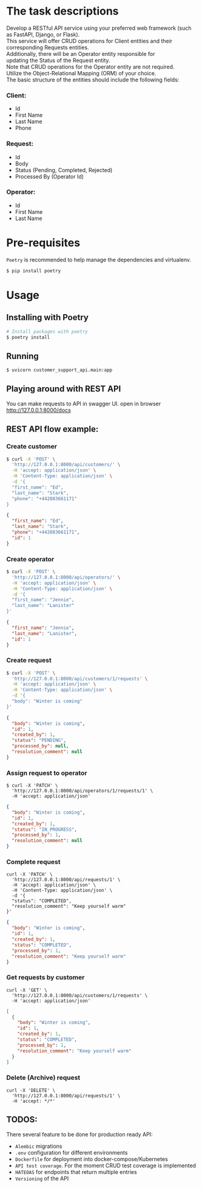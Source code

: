 # The task descriptions

Develop a RESTful API service using your preferred web framework
(such as FastAPI, Django, or Flask).  
This service will offer CRUD operations for Client entities
and their corresponding Requests entities.  
Additionally, there will be an Operator entity responsible for  
updating the Status of the Request entity.  
Note that CRUD operations for the Operator entity are not required.  
Utilize the Object-Relational Mapping (ORM) of your choice.  
The basic structure of the entities should include the following fields:

### Client:
- Id
- First Name
- Last Name
- Phone

### Request:
- Id
- Body
- Status (Pending, Completed, Rejected)
- Processed By (Operator Id)

### Operator:
- Id
- First Name
- Last Name

# Pre-requisites
`Poetry` is recommended to help manage the dependencies and virtualenv.
```sh
$ pip install poetry
```

# Usage

## Installing with Poetry
```sh
# Install packages with poetry
$ poetry install
```

## Running
```sh
$ uvicorn customer_support_api.main:app
```

## Playing around with REST API
You can make requests to API in swagger UI.
open in browser http://127.0.0.1:8000/docs

## REST API flow example:
### Create customer
```sh
$ curl -X 'POST' \
  'http://127.0.0.1:8000/api/customers/' \
  -H 'accept: application/json' \
  -H 'Content-Type: application/json' \
  -d '{
  "first_name": "Ed",
  "last_name": "Stark",
  "phone": "+442083661171"
}
```
```json
{
  "first_name": "Ed",
  "last_name": "Stark",
  "phone": "+442083661171",
  "id": 1
}
```

### Create operator 
```sh
$ curl -X 'POST' \
  'http://127.0.0.1:8000/api/operators/' \
  -H 'accept: application/json' \
  -H 'Content-Type: application/json' \
  -d '{
  "first_name": "Jennie",
  "last_name": "Lanister"
}'
```
```json
{
  "first_name": "Jennie",
  "last_name": "Lanister",
  "id": 1
}
```
### Create request
```sh
$ curl -X 'POST' \
  'http://127.0.0.1:8000/api/customers/1/requests' \
  -H 'accept: application/json' \
  -H 'Content-Type: application/json' \
  -d '{
  "body": "Winter is coming"
}'
```
```json
{
  "body": "Winter is coming",
  "id": 1,
  "created_by": 1,
  "status": "PENDING",
  "processed_by": null,
  "resolution_comment": null
}
```
### Assign request to operator
```shell
$ curl -X 'PATCH' \
  'http://127.0.0.1:8000/api/operators/1/requests/1' \
  -H 'accept: application/json'
```
```json
{
  "body": "Winter is coming",
  "id": 1,
  "created_by": 1,
  "status": "IN_PROGRESS",
  "processed_by": 1,
  "resolution_comment": null
}
```
### Complete request
```shell
curl -X 'PATCH' \
  'http://127.0.0.1:8000/api/requests/1' \
  -H 'accept: application/json' \
  -H 'Content-Type: application/json' \
  -d '{
  "status": "COMPLETED",
  "resolution_comment": "Keep yourself warm"
}'
```
```json
{
  "body": "Winter is coming",
  "id": 1,
  "created_by": 1,
  "status": "COMPLETED",
  "processed_by": 1,
  "resolution_comment": "Keep yourself warm"
}
```
### Get requests by customer
```shell
curl -X 'GET' \
  'http://127.0.0.1:8000/api/customers/1/requests' \
  -H 'accept: application/json'
```
```json
[
  {
    "body": "Winter is coming",
    "id": 1,
    "created_by": 1,
    "status": "COMPLETED",
    "processed_by": 1,
    "resolution_comment": "Keep yourself warm"
  }
]
```
### Delete (Archive) request
```shell
curl -X 'DELETE' \
  'http://127.0.0.1:8000/api/requests/1' \
  -H 'accept: */*'
```

## TODOS:
There several feature to be done for production ready API:
* `Alembic` migrations
* `.env` configuration for different environments
* `Dockerfile` for deployment into docker-compose/Kubernetes
* `API test coverage`. For the moment CRUD test coverage is implemented
* `HATEOAS` for endpoints that return multiple entries
* `Versioning` of the API